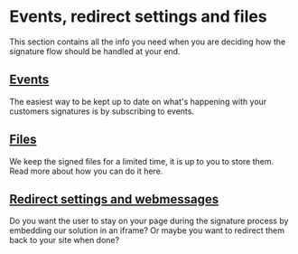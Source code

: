 # Events, redirect settings and files

This section contains all the info you need when you are deciding how the signature flow should be handled at your end.

## [Events](../../notification/events/)

The easiest way to be kept up to date on what's happening with your customers signatures is by subscribing to events.

## [Files](files.md)

We keep the signed files for a limited time, it is up to you to store them. Read more about how you can do it here.

## [Redirect settings and webmessages](redirect-settings-and-webmessages.md)

Do you want the user to stay on your page during the signature process by embedding our solution in an iframe? Or maybe you want to redirect them back to your site when done?

